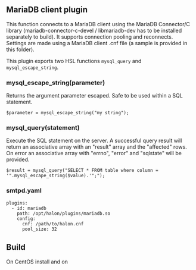 ## MariaDB client plugin

This function connects to a MariaDB client using the MariaDB Connector/C library (mariadb-connector-c-devel / libmariadb-dev has to be installed separately to build). It supports connection pooling and reconnects. Settings are made using a MariaDB client .cnf file (a sample is provided in this folder).

This plugin exports two HSL functions `mysql_query` and `mysql_escape_string`.

### mysql_escape_string(parameter)

Returns the argument parameter escaped. Safe to be used within a SQL statement.

```
$parameter = mysql_escape_string("my string");
```

### mysql_query(statement)

Execute the SQL statement on the server. A successful query result will return an associative array with an "result" array and the "affected" rows. On error an associative array with "errno", "error" and "sqlstate" will be provided.

```
$result = mysql_query("SELECT * FROM table where column = '".mysql_escape_string($value).'";");
```

### smtpd.yaml

```
plugins:
  - id: mariadb
    path: /opt/halon/plugins/mariadb.so
    config:
      cnf: /path/to/halon.cnf
      pool_size: 32
```

## Build

On CentOS install  and on
